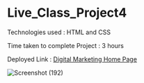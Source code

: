 # Live_Class_Project4

Technologies used : HTML and CSS

Time taken to complete Project : 3 hours

Deployed Link : [Digital Marketing Home Page](https://spiffy-maamoul-4e44a9.netlify.app/)

![Screenshot (192)](https://user-images.githubusercontent.com/82273693/189122740-cbe2038f-92e4-48a6-894c-eaceae0516f4.png)

